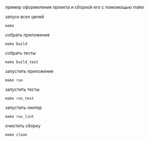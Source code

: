 пример оформеления проекта и сборкой его с помомощью make

запуск всех целей
```shell
make
```
собрать приложение
```shell
make build
```
собрать тесты
```shell
make build_test
```
запустить приложение
```shell
make run
```
запустить тесты
```shell
make run_test
```
запустить линтер
```shell
make run_lint
```
очистить сборку
```shell
make clean
```
